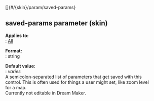 []{#/{skin}/param/saved-params}    
## saved-params parameter (skin)    
**Applies to:**    
:   [All](ref/%7Bskin%7D/control)    
<!-- -->    
**Format:**    
:   string    
<!-- -->    
**Default value:**    
:   *varies*    
A semicolon-separated list of parameters that get saved with this    
control. This is often used for things a user might set, like zoom level    
for a map.    
Currently not editable in Dream Maker.  
